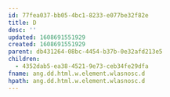```yaml
---
id: 77fea037-bb05-4bc1-8233-e077be32f82e
title: D
desc: ''
updated: 1608691551929
created: 1608691551929
parent: db431264-08bc-4454-b37b-0e32afd213e5
children:
  - 4352dab5-ea38-4521-9e73-ceb34fe29dfa
fname: ang.dd.html.w.element.wlasnosc.d
hpath: ang.dd.html.w.element.wlasnosc.d
---
```



